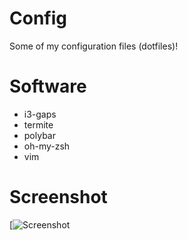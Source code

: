 # Config
Some of my configuration files (dotfiles)!

# Software
- i3-gaps
- termite
- polybar
- oh-my-zsh
- vim

# Screenshot
[![Screenshot](https://lh3.googleusercontent.com/-RtUvyBdHzxI/WV8zQZBNUtI/AAAAAAAANKI/vom3A3NEdlMJbxLWoFymxtj4tpjXy1COgCL0BGAYYCw/h1080/Screenshot_2017-07-07_00-03-00.png)

